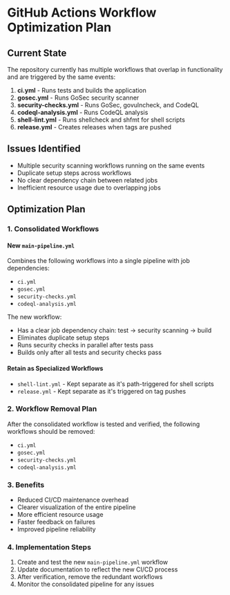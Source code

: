 # GitHub Actions Workflow Optimization Plan

## Current State

The repository currently has multiple workflows that overlap in functionality and are triggered by the same events:

1. **ci.yml** - Runs tests and builds the application
2. **gosec.yml** - Runs GoSec security scanner
3. **security-checks.yml** - Runs GoSec, govulncheck, and CodeQL
4. **codeql-analysis.yml** - Runs CodeQL analysis
5. **shell-lint.yml** - Runs shellcheck and shfmt for shell scripts
6. **release.yml** - Creates releases when tags are pushed

## Issues Identified

- Multiple security scanning workflows running on the same events
- Duplicate setup steps across workflows
- No clear dependency chain between related jobs
- Inefficient resource usage due to overlapping jobs

## Optimization Plan

### 1. Consolidated Workflows

#### New `main-pipeline.yml`

Combines the following workflows into a single pipeline with job dependencies:

- `ci.yml`
- `gosec.yml`
- `security-checks.yml`
- `codeql-analysis.yml`

The new workflow:

- Has a clear job dependency chain: test → security scanning → build
- Eliminates duplicate setup steps
- Runs security checks in parallel after tests pass
- Builds only after all tests and security checks pass

#### Retain as Specialized Workflows

- `shell-lint.yml` - Kept separate as it's path-triggered for shell scripts
- `release.yml` - Kept separate as it's triggered on tag pushes

### 2. Workflow Removal Plan

After the consolidated workflow is tested and verified, the following workflows should be removed:

- `ci.yml`
- `gosec.yml`
- `security-checks.yml`
- `codeql-analysis.yml`

### 3. Benefits

- Reduced CI/CD maintenance overhead
- Clearer visualization of the entire pipeline
- More efficient resource usage
- Faster feedback on failures
- Improved pipeline reliability

### 4. Implementation Steps

1. Create and test the new `main-pipeline.yml` workflow
2. Update documentation to reflect the new CI/CD process
3. After verification, remove the redundant workflows
4. Monitor the consolidated pipeline for any issues
